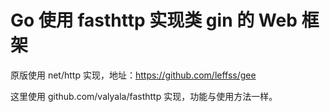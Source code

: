 # Go 使用 fasthttp 实现类 gin 的 Web 框架

原版使用 net/http 实现，地址：https://github.com/leffss/gee

这里使用 github.com/valyala/fasthttp 实现，功能与使用方法一样。
